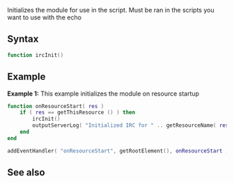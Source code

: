 Initializes the module for use in the script. Must be ran in the scripts you want to use with the echo

Syntax
------

``` lua
function ircInit()
```

Example
-------

**Example 1:** This example initializes the module on resource startup

``` lua
function onResourceStart( res )
    if ( res == getThisResource () ) then
        ircInit()
        outputServerLog( "Initialized IRC for " .. getResourceName( res ) )
    end
end

addEventHandler( "onResourceStart", getRootElement(), onResourceStart )
```

See also
--------
